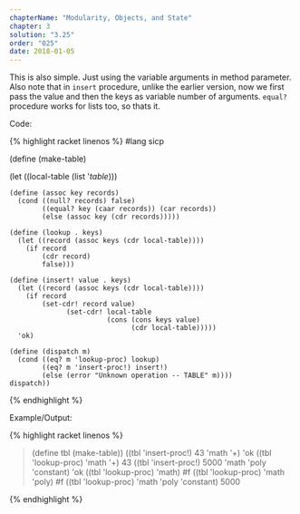 ```yaml
---
chapterName: "Modularity, Objects, and State"
chapter: 3
solution: "3.25"
order: "025"
date: 2018-01-05 
---
```


This is also simple. Just using the variable arguments in method parameter. Also note that in `insert` procedure, unlike the earlier version, now we first pass the value and then the keys as variable number of arguments. `equal?` procedure works for lists too, so thats it.

Code:

{% highlight racket linenos %}
#lang sicp

(define (make-table)
  
  (let ((local-table (list '*table*)))

    (define (assoc key records)
      (cond ((null? records) false)
            ((equal? key (caar records)) (car records))
            (else (assoc key (cdr records)))))
    
    (define (lookup . keys)
      (let ((record (assoc keys (cdr local-table))))
        (if record
            (cdr record)
            false)))

    (define (insert! value . keys)
      (let ((record (assoc keys (cdr local-table))))
        (if record
            (set-cdr! record value)
                  (set-cdr! local-table
                            (cons (cons keys value)
                                  (cdr local-table)))))
      'ok)

    (define (dispatch m)
      (cond ((eq? m 'lookup-proc) lookup)
            ((eq? m 'insert-proc!) insert!)
            (else (error "Unknown operation -- TABLE" m))))
    dispatch))

{% endhighlight %}


Example/Output:

{% highlight racket linenos %}
> (define tbl (make-table))
> ((tbl 'insert-proc!) 43 'math '+)
'ok
> ((tbl 'lookup-proc) 'math '+)
43
> ((tbl 'insert-proc!) 5000 'math 'poly 'constant)
'ok
> ((tbl 'lookup-proc) 'math)
#f
> ((tbl 'lookup-proc) 'math 'poly)
#f
> ((tbl 'lookup-proc) 'math 'poly 'constant)
5000
> 
{% endhighlight %}
